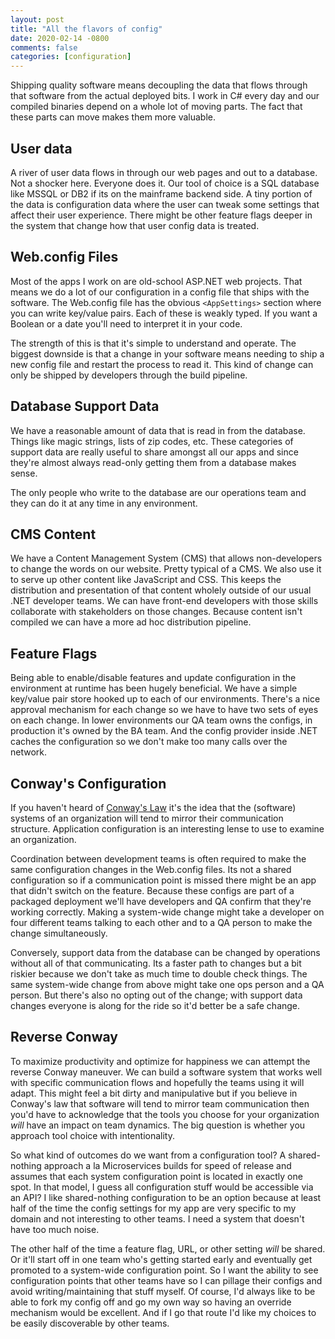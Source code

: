 ```yaml
---
layout: post
title: "All the flavors of config"
date: 2020-02-14 -0800
comments: false
categories: [configuration]
---
```


Shipping quality software means decoupling the data that flows through that software from the actual deployed bits.  I work in C# every day and our compiled binaries depend on a whole lot of moving parts.  The fact that these parts can move makes them more valuable.

## User data

A river of user data flows in through our web pages and out to a database.  Not a shocker here.  Everyone does it.  Our tool of choice is a SQL database like MSSQL or DB2 if its on the mainframe backend side.  A tiny portion of the data is configuration data where the user can tweak some settings that affect their user experience.  There might be other feature flags deeper in the system that change how that user config data is treated.

## Web.config Files

Most of the apps I work on are old-school ASP.NET web projects.  That means we do a lot of our configuration in a config file that ships with the software.  The Web.config file has the obvious `<AppSettings>` section where you can write key/value pairs.  Each of these is weakly typed.  If you want a Boolean or a date you'll need to interpret it in your code.  

The strength of this is that it's simple to understand and operate.  The biggest downside is that a change in your software means needing to ship a new config file and restart the process to read it.  This kind of change can only be shipped by developers through the build pipeline.

## Database Support Data

We have a reasonable amount of data that is read in from the database.  Things like magic strings, lists of zip codes, etc.  These categories of support data are really useful to share amongst all our apps and since they're almost always read-only getting them from a database makes sense.

The only people who write to the database are our operations team and they can do it at any time in any environment.

## CMS Content

We have a Content Management System (CMS) that allows non-developers to change the words on our website.  Pretty typical of a CMS.  We also use it to serve up other content like JavaScript and CSS.  This keeps the distribution and presentation of that content wholely outside of our usual .NET developer teams.  We can have front-end developers with those skills collaborate with stakeholders on those changes.  Because content isn't compiled we can have a more ad hoc distribution pipeline.

## Feature Flags

Being able to enable/disable features and update configuration in the environment at runtime has been hugely beneficial.  We have a simple key/value pair store hooked up to each of our environments.  There's a nice approval mechanism for each change so we have to have two sets of eyes on each change.  In lower environments our QA team owns the configs, in production it's owned by the BA team.  And the config provider inside .NET caches the configuration so we don't make too many calls over the network.

## Conway's Configuration

If you haven't heard of [Conway's Law](https://en.wikipedia.org/wiki/Conway%27s_law) it's the idea that the (software) systems of an organization will tend to mirror their communication structure.  Application configuration is an interesting lense to use to examine an organization.

Coordination between development teams is often required to make the same configuration changes in the Web.config files.  Its not a shared configuration so if a communication point is missed there might be an app that didn't switch on the feature.  Because these configs are part of a packaged deployment we'll have developers and QA confirm that they're working correctly.  Making a system-wide change might take a developer on four different teams talking to each other and to a QA person to make the change simultaneously.

Conversely, support data from the database can be changed by operations without all of that communicating.  Its a faster path to changes but a bit riskier because we don't take as much time to double check things.  The same system-wide change from above might take one ops person and a QA person.  But there's also no opting out of the change; with support data changes everyone is along for the ride so it'd better be a safe change.

## Reverse Conway

To maximize productivity and optimize for happiness we can attempt the reverse Conway maneuver.  We can build a software system that works well with specific communication flows and hopefully the teams using it will adapt.  This might feel a bit dirty and manipulative but if you believe in Conway's law that software will tend to mirror team communication then you'd have to acknowledge that the tools you choose for your organization _will_ have an impact on team dynamics.  The big question is whether you approach tool choice with intentionality.

So what kind of outcomes do we want from a configuration tool?  A shared-nothing approach a la Microservices builds for speed of release and assumes that each system configuration point is located in exactly one spot.  In that model, I guess all configuration stuff would be accessible via an API?  I like shared-nothing configuration to be an option because at least half of the time the config settings for my app are very specific to my domain and not interesting to other teams.  I need a system that doesn't have too much noise.

The other half of the time a feature flag, URL, or other setting _will_ be shared.  Or it'll start off in one team who's getting started early and eventually get promoted to a system-wide configuration point.  So I want the ability to see configuration points that other teams have so I can pillage their configs and avoid writing/maintaining that stuff myself.  Of course, I'd always like to be able to fork my config off and go my own way so having an override mechanism would be excellent.  And if I go that route I'd like my choices to be easily discoverable by other teams.
